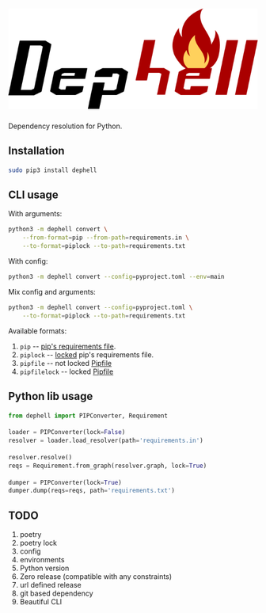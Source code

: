 # ![DepHell](./assets/logo.png)

Dependency resolution for Python.

## Installation

```bash
sudo pip3 install dephell
```


## CLI usage

With arguments:

```bash
python3 -m dephell convert \
    --from-format=pip --from-path=requirements.in \
    --to-format=piplock --to-path=requirements.txt
```

With config:

```bash
python3 -m dephell convert --config=pyproject.toml --env=main
```

Mix config and arguments:

```bash
python3 -m dephell convert --config=pyproject.toml \
    --to-format=piplock --to-path=requirements.txt
```

Available formats:

1. `pip` -- [pip's requirements file](https://pip.pypa.io/en/stable/user_guide/#id1).
1. `piplock` -- [locked](https://pip.pypa.io/en/stable/reference/pip_freeze/) pip's requirements file.
1. `pipfile` -- not locked [Pipfile](https://github.com/pypa/pipfile#pipfile)
1. `pipfilelock` -- locked [Pipfile](https://github.com/pypa/pipfile#pipfilelock)


## Python lib usage

```python
from dephell import PIPConverter, Requirement

loader = PIPConverter(lock=False)
resolver = loader.load_resolver(path='requirements.in')

resolver.resolve()
reqs = Requirement.from_graph(resolver.graph, lock=True)

dumper = PIPConverter(lock=True)
dumper.dump(reqs=reqs, path='requirements.txt')
```


## TODO

1. poetry
1. poetry lock
1. config
1. environments
1. Python version
1. Zero release (compatible with any constraints)
1. url defined release
1. git based dependency
1. Beautiful CLI
